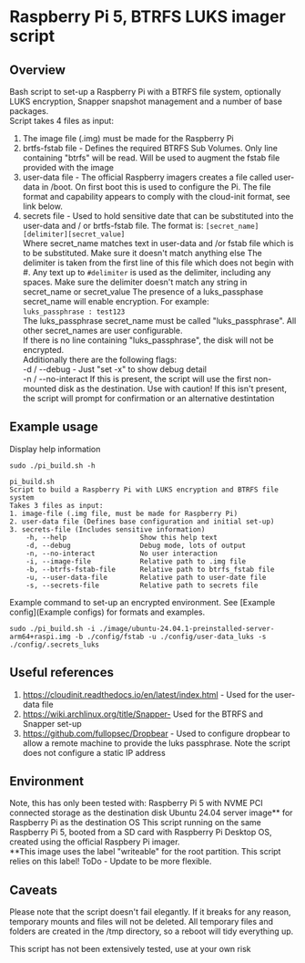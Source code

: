# Raspberry Pi 5, BTRFS LUKS imager script

## Overview
Bash script to set-up a Raspberry Pi with a BTRFS file system, optionally LUKS encryption, Snapper snapshot management and a number of base packages.\
Script takes 4 files as input:
1. The image file (.img) must be made for the Raspberry Pi
2. brtfs-fstab file - Defines the required BTRFS Sub Volumes.  Only line containing "btrfs" will be read.  Will be used to augment the fstab file provided with the image
3. user-data file -   The official Raspberry imagers creates a file called user-data in /boot.  On first boot this is used to configure the Pi.  The file format and 
                      capability appears to comply with the cloud-init format, see link below.
4. secrets file -     Used to hold sensitive date that can be substituted into the user-data and / or brtfs-fstab file.  The format is:
                         `[secret_name][delimiter][secret_value]`\
                      Where secret_name matches text in user-data and /or fstab file which is to be substituted.  Make sure it doesn't match anything else
                      The delimiter is taken from the first line of this file which does not begin with \#.  Any text up to `#delimiter` is used
                      as the delimiter, including any spaces.  Make sure the delimiter doesn't match any string in secret_name or secret_value
                      The presence of a luks_passphase secret_name will enable encryption.  For example: \
                         `luks_passphrase : test123` \
                      The luks_passphrase secret_name must be called "luks_passphrase".  All other secret_names are user configurable.  
                      If there is no line containing "luks_passphrase", the disk will not be encrypted.\
Additionally there are the following flags:\
  -d / --debug -        Just "set -x" to show debug detail\
  -n / --no-interact    If this is present, the script will use the first non-mounted disk as the destination.  Use with caution!
                        If this isn't present, the script will prompt for confirmation or an alternative destintation

## Example usage
Display help information

```
sudo ./pi_build.sh -h

pi_build.sh
Script to build a Raspberry Pi with LUKS encryption and BTRFS file system
Takes 3 files as input:
1. image-file (.img file, must be made for Raspberry Pi)
2. user-data file (Defines base configuration and initial set-up)
3. secrets-file (Includes sensitive information)
    -h, --help                  Show this help text
    -d, --debug                 Debug mode, lots of output
    -n, --no-interact           No user interaction 
    -i, --image-file            Relative path to .img file
    -b, --btrfs-fstab-file      Relative path to btrfs_fstab file
    -u, --user-data-file        Relative path to user-date file
    -s, --secrets-file          Relative path to secrets file
```

Example command to set-up an encrypted environment.  See [Example config](Example configs) for formats and examples.
```
sudo ./pi_build.sh -i ./image/ubuntu-24.04.1-preinstalled-server-arm64+raspi.img -b ./config/fstab -u ./config/user-data_luks -s ./config/.secrets_luks
```

## Useful references
1. https://cloudinit.readthedocs.io/en/latest/index.html - Used for the user-data file
2. https://wiki.archlinux.org/title/Snapper- Used for the BTRFS and Snapper set-up
3. https://github.com/fullopsec/Dropbear - Used to configure dropbear to allow a remote machine to provide the luks passphrase.  Note the script does not configure a static IP address

## Environment
Note, this has only been tested with:
   Raspberry Pi 5 with NVME PCI connected storage as the destination disk
   Ubuntu 24.04 server image** for Raspberry Pi as the destination OS
   This script running on the same Raspberry Pi 5, booted from a SD card with Raspberry Pi Desktop OS, created using the official Raspbery Pi imager. \
      **This image uses the label "writeable" for the root partition.  This script relies on this label!  ToDo - Update to be more flexible.

## Caveats
Please note that the script doesn't fail elegantly.  If it breaks for any reason, temporary mounts and files will not be deleted.  All temporary files
and folders are created in the /tmp directory, so a reboot will tidy everything up.

This script has not been extensively tested, use at your own risk

